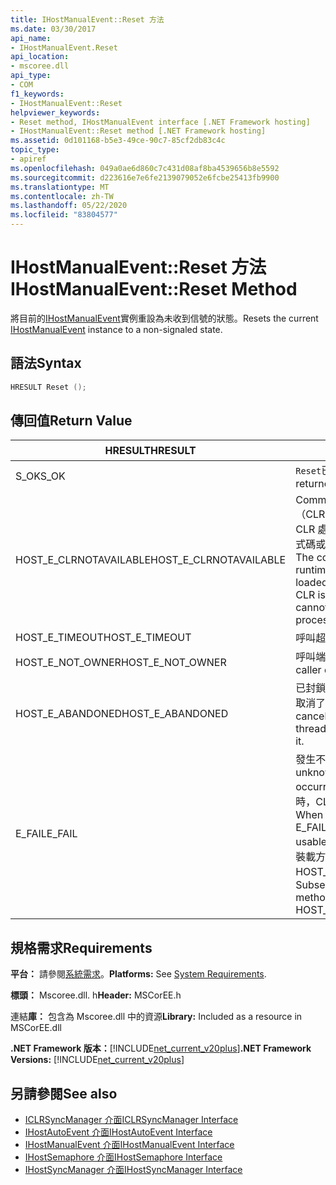 ```yaml
---
title: IHostManualEvent::Reset 方法
ms.date: 03/30/2017
api_name:
- IHostManualEvent.Reset
api_location:
- mscoree.dll
api_type:
- COM
f1_keywords:
- IHostManualEvent::Reset
helpviewer_keywords:
- Reset method, IHostManualEvent interface [.NET Framework hosting]
- IHostManualEvent::Reset method [.NET Framework hosting]
ms.assetid: 0d101168-b5e3-49ce-90c7-85cf2db83c4c
topic_type:
- apiref
ms.openlocfilehash: 049a0ae6d860c7c431d08af8ba4539656b8e5592
ms.sourcegitcommit: d223616e7e6fe2139079052e6fcbe25413fb9900
ms.translationtype: MT
ms.contentlocale: zh-TW
ms.lasthandoff: 05/22/2020
ms.locfileid: "83804577"
---
```

# <a name="ihostmanualeventreset-method"></a><span data-ttu-id="c488b-102">IHostManualEvent::Reset 方法</span><span class="sxs-lookup"><span data-stu-id="c488b-102">IHostManualEvent::Reset Method</span></span>
<span data-ttu-id="c488b-103">將目前的[IHostManualEvent](ihostmanualevent-interface.md)實例重設為未收到信號的狀態。</span><span class="sxs-lookup"><span data-stu-id="c488b-103">Resets the current [IHostManualEvent](ihostmanualevent-interface.md) instance to a non-signaled state.</span></span>  
  
## <a name="syntax"></a><span data-ttu-id="c488b-104">語法</span><span class="sxs-lookup"><span data-stu-id="c488b-104">Syntax</span></span>  
  
```cpp  
HRESULT Reset ();  
```  
  
## <a name="return-value"></a><span data-ttu-id="c488b-105">傳回值</span><span class="sxs-lookup"><span data-stu-id="c488b-105">Return Value</span></span>  
  
|<span data-ttu-id="c488b-106">HRESULT</span><span class="sxs-lookup"><span data-stu-id="c488b-106">HRESULT</span></span>|<span data-ttu-id="c488b-107">描述</span><span class="sxs-lookup"><span data-stu-id="c488b-107">Description</span></span>|  
|-------------|-----------------|  
|<span data-ttu-id="c488b-108">S_OK</span><span class="sxs-lookup"><span data-stu-id="c488b-108">S_OK</span></span>|<span data-ttu-id="c488b-109">`Reset`已成功傳回。</span><span class="sxs-lookup"><span data-stu-id="c488b-109">`Reset` returned successfully.</span></span>|  
|<span data-ttu-id="c488b-110">HOST_E_CLRNOTAVAILABLE</span><span class="sxs-lookup"><span data-stu-id="c488b-110">HOST_E_CLRNOTAVAILABLE</span></span>|<span data-ttu-id="c488b-111">Common language runtime （CLR）尚未載入進程中，或 CLR 處於無法執行 managed 程式碼或成功處理呼叫的狀態。</span><span class="sxs-lookup"><span data-stu-id="c488b-111">The common language runtime (CLR) has not been loaded into a process, or the CLR is in a state in which it cannot run managed code or process the call successfully.</span></span>|  
|<span data-ttu-id="c488b-112">HOST_E_TIMEOUT</span><span class="sxs-lookup"><span data-stu-id="c488b-112">HOST_E_TIMEOUT</span></span>|<span data-ttu-id="c488b-113">呼叫超時。</span><span class="sxs-lookup"><span data-stu-id="c488b-113">The call timed out.</span></span>|  
|<span data-ttu-id="c488b-114">HOST_E_NOT_OWNER</span><span class="sxs-lookup"><span data-stu-id="c488b-114">HOST_E_NOT_OWNER</span></span>|<span data-ttu-id="c488b-115">呼叫端沒有擁有鎖定。</span><span class="sxs-lookup"><span data-stu-id="c488b-115">The caller does not own the lock.</span></span>|  
|<span data-ttu-id="c488b-116">HOST_E_ABANDONED</span><span class="sxs-lookup"><span data-stu-id="c488b-116">HOST_E_ABANDONED</span></span>|<span data-ttu-id="c488b-117">已封鎖的執行緒或光纖在等候時取消了事件。</span><span class="sxs-lookup"><span data-stu-id="c488b-117">An event was canceled while a blocked thread or fiber was waiting on it.</span></span>|  
|<span data-ttu-id="c488b-118">E_FAIL</span><span class="sxs-lookup"><span data-stu-id="c488b-118">E_FAIL</span></span>|<span data-ttu-id="c488b-119">發生不明的嚴重失敗。</span><span class="sxs-lookup"><span data-stu-id="c488b-119">An unknown catastrophic failure occurred.</span></span> <span data-ttu-id="c488b-120">當方法傳回 E_FAIL 時，CLR 就無法在進程內使用。</span><span class="sxs-lookup"><span data-stu-id="c488b-120">When a method returns E_FAIL, the CLR is no longer usable within the process.</span></span> <span data-ttu-id="c488b-121">對裝載方法的後續呼叫會傳回 HOST_E_CLRNOTAVAILABLE。</span><span class="sxs-lookup"><span data-stu-id="c488b-121">Subsequent calls to hosting methods return HOST_E_CLRNOTAVAILABLE.</span></span>|  
  
## <a name="requirements"></a><span data-ttu-id="c488b-122">規格需求</span><span class="sxs-lookup"><span data-stu-id="c488b-122">Requirements</span></span>  
 <span data-ttu-id="c488b-123">**平台：** 請參閱[系統需求](../../get-started/system-requirements.md)。</span><span class="sxs-lookup"><span data-stu-id="c488b-123">**Platforms:** See [System Requirements](../../get-started/system-requirements.md).</span></span>  
  
 <span data-ttu-id="c488b-124">**標頭：** Mscoree.dll. h</span><span class="sxs-lookup"><span data-stu-id="c488b-124">**Header:** MSCorEE.h</span></span>  
  
 <span data-ttu-id="c488b-125">連結**庫：** 包含為 Mscoree.dll 中的資源</span><span class="sxs-lookup"><span data-stu-id="c488b-125">**Library:** Included as a resource in MSCorEE.dll</span></span>  
  
 <span data-ttu-id="c488b-126">**.NET Framework 版本：**[!INCLUDE[net_current_v20plus](../../../../includes/net-current-v20plus-md.md)]</span><span class="sxs-lookup"><span data-stu-id="c488b-126">**.NET Framework Versions:** [!INCLUDE[net_current_v20plus](../../../../includes/net-current-v20plus-md.md)]</span></span>  
  
## <a name="see-also"></a><span data-ttu-id="c488b-127">另請參閱</span><span class="sxs-lookup"><span data-stu-id="c488b-127">See also</span></span>

- [<span data-ttu-id="c488b-128">ICLRSyncManager 介面</span><span class="sxs-lookup"><span data-stu-id="c488b-128">ICLRSyncManager Interface</span></span>](iclrsyncmanager-interface.md)
- [<span data-ttu-id="c488b-129">IHostAutoEvent 介面</span><span class="sxs-lookup"><span data-stu-id="c488b-129">IHostAutoEvent Interface</span></span>](ihostautoevent-interface.md)
- [<span data-ttu-id="c488b-130">IHostManualEvent 介面</span><span class="sxs-lookup"><span data-stu-id="c488b-130">IHostManualEvent Interface</span></span>](ihostmanualevent-interface.md)
- [<span data-ttu-id="c488b-131">IHostSemaphore 介面</span><span class="sxs-lookup"><span data-stu-id="c488b-131">IHostSemaphore Interface</span></span>](ihostsemaphore-interface.md)
- [<span data-ttu-id="c488b-132">IHostSyncManager 介面</span><span class="sxs-lookup"><span data-stu-id="c488b-132">IHostSyncManager Interface</span></span>](ihostsyncmanager-interface.md)
